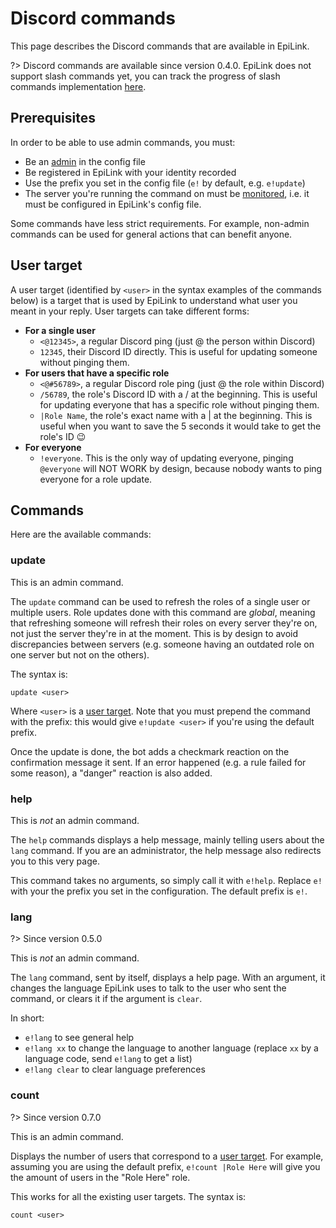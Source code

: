 # Discord commands

This page describes the Discord commands that are available in EpiLink.

?> Discord commands are available since version 0.4.0. EpiLink does not support slash commands yet, you can track the progress of slash commands implementation [here](https://github.com/EpiLink/EpiLink/issues/251).

## Prerequisites

In order to be able to use admin commands, you must:

- Be an [admin](MaintainerGuide.md#general-settings) in the config file
- Be registered in EpiLink with your identity recorded
- Use the prefix you set in the config file (`e!` by default, e.g. `e!update`)
- The server you're running the command on must be [monitored](MaintainerGuide.md#discord-configuration), i.e. it must be configured in EpiLink's config file.

Some commands have less strict requirements. For example, non-admin commands can be used for general actions that can benefit anyone.

## User target

A user target (identified by `<user>` in the syntax examples of the commands below) is a target that is used by EpiLink to understand what user you meant in your reply. User targets can take different forms:

- **For a single user**
    - `<@12345>`, a regular Discord ping (just @ the person within Discord)
    - `12345`, their Discord ID directly. This is useful for updating someone without pinging them.
- **For users that have a specific role**
    - `<@#56789>`, a regular Discord role ping (just @ the role within Discord)
    - `/56789`, the role's Discord ID with a / at the beginning. This is useful for updating everyone that has a specific role without pinging them.
    - `|Role Name`, the role's exact name with a | at the beginning. This is useful when you want to save the 5 seconds it would take to get the role's ID 😉
- **For everyone**
    - `!everyone`. This is the only way of updating everyone, pinging `@everyone` will NOT WORK by design, because nobody wants to ping everyone for a role update.

## Commands

Here are the available commands:

### update

This is an admin command.

The `update` command can be used to refresh the roles of a single user or multiple users. Role updates done with this command are *global*, meaning that refreshing someone will refresh their roles on every server they're on, not just the server they're in at the moment. This is by design to avoid discrepancies between servers (e.g. someone having an outdated role on one server but not on the others).

The syntax is:

```
update <user>
```

Where `<user>` is a [user target](#user-target). Note that you must prepend the command with the prefix: this would give `e!update <user>` if you're using the default prefix.

Once the update is done, the bot adds a checkmark reaction on the confirmation message it sent. If an error happened (e.g. a rule failed for some reason), a "danger" reaction is also added.

### help

This is *not* an admin command.

The `help` commands displays a help message, mainly telling users about the `lang` command. If you are an administrator, the help message also redirects you to this very page. 

This command takes no arguments, so simply call it with `e!help`. Replace `e!` with your the prefix you set in the configuration. The default prefix is `e!`.

### lang

?> Since version 0.5.0

This is *not* an admin command.

The `lang` command, sent by itself, displays a help page. With an argument, it changes the language EpiLink uses to talk to the user who sent the command, or clears it if the argument is `clear`.

In short:

* `e!lang` to see general help
* `e!lang xx` to change the language to another language (replace `xx` by a language code, send `e!lang` to get a list)
* `e!lang clear` to clear language preferences

### count

?> Since version 0.7.0

This is an admin command.

Displays the number of users that correspond to a [user target](#user-target). For example, assuming you are using the default prefix, `e!count |Role Here` will give you the amount of users in the "Role Here" role.

This works for all the existing user targets. The syntax is:

```
count <user>
```
